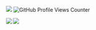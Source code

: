 ![](https://img.shields.io/github/last-commit/Tomo-Horiuchi/Tomo-Horiuchi/main?style=social)
![GitHub Profile Views Counter](https://komarev.com/ghpvc/?username=Tomo-Horiuchi)

<a href="https://github.com/anuraghazra/github-readme-stats">
  <img align="left" src="https://github-readme-stats.vercel.app/api?username=Tomo-Horiuchi&count_private=true&show_icons=true" />
</a>
<a href="https://github.com/anuraghazra/github-readme-stats">
  <img align="left" src="https://github-readme-stats.vercel.app/api/top-langs/?username=Tomo-Horiuchi&count_private=true" />
</a>
